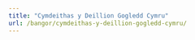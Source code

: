 ```yaml
---
title: "Cymdeithas y Deillion Gogledd Cymru"
url: /bangor/cymdeithas-y-deillion-gogledd-cymru/
---
```

